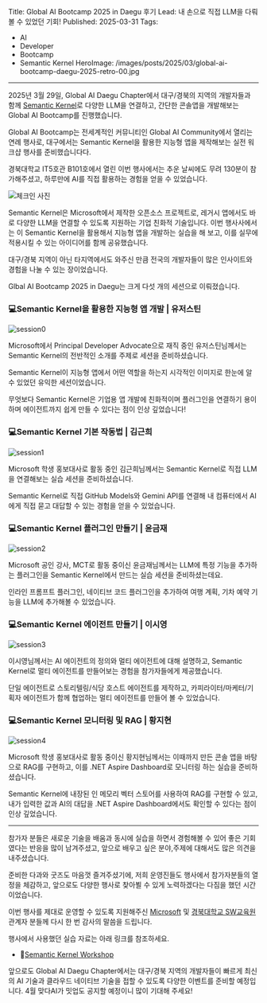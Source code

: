 Title: Global AI Bootcamp 2025 in Daegu 후기
Lead: 내 손으로 직접 LLM을 다뤄볼 수 있었던 기회!
Published: 2025-03-31
Tags:
  - AI
  - Developer
  - Bootcamp
  - Semantic Kernel
HeroImage: /images/posts/2025/03/global-ai-bootcamp-daegu-2025-retro-00.jpg
---

2025년 3월 29일, Global AI Daegu Chapter에서 대구/경북의 지역의 개발자들과 함께 [Semantic Kernel][sk]로 다양한 LLM을 연결하고, 간단한 콘솔앱을 개발해보는 Global AI Bootcamp를 진행했습니다.

Global AI Bootcamp는 전세계적인 커뮤니티인 Global AI Community에서 열리는 연례 행사로, 대구에서는 Semantic Kernel을 활용한 지능형 앱을 제작해보는 실전 워크샵 행사를 준비했습니다다.

경북대학교 IT5호관 B101호에서 열린 이번 행사에서는 추운 날씨에도 무려 130분이 참가해주셨고, 하루만에 AI를 직접 활용하는 경험을 얻을 수 있었습니다.

![체크인 사진][image-01]

Semantic Kernel은 Microsoft에서 제작한 오픈소스 프로젝트로, 레거시 앱에서도 바로 다양한 LLM을 연결할 수 있도록 지원하는 기업 친화적 기술입니다. 이번 행사사에서는 이 Semantic Kernel을 활용해서 지능형 앱을 개발하는 실습을 해 보고, 이를 실무에 적용시킬 수 있는 아이디어를 함께 공유했습니다.

대구/경북 지역이 아닌 타지역에서도 와주신 만큼 전국의 개발자들이 많은 인사이트와 경험을 나눌 수 있는 장이었습니다.

Glbal AI Bootcamp 2025 in Daegu는 크게 다섯 개의 세션으로 이뤄졌습니다.


### 💻**Semantic Kernel을 활용한 지능형 앱 개발** | 유저스틴

![session0][image-02]

Microsoft에서 Principal Developer Advocate으로 재직 중인 유저스틴님께서는 Semantic Kernel의 전반적인 소개를 주제로 세션을 준비하셨습니다. 

Semantic Kernel이 지능형 앱에서 어떤 역할을 하는지 시각적인 이미지로 한눈에 알 수 있었던 유익한 세션이었습니다.

무엇보다 Semantic Kernel은 기업용 앱 개발에 친화적이며 플러그인을 연결하기 용이하며 에이전트까지 쉽게 만들 수 있다는 점이 인상 깊었습니다!


### 💻**Semantic Kernel 기본 작동법** | 김근희

![session1][image-03]

Microsoft 학생 홍보대사로 활동 중인 김근희님께서는 Semantic Kernel로 직접 LLM을 연결해보는 실습 세션을 준비하셨습니다.

Semantic Kernel로 직접 GitHub Models와 Gemini API를 연결해 내 컴퓨터에서 AI에게 직접 묻고 대답할 수 있는 경험을 얻을 수 있었습니다.


### 💻**Semantic Kernel 플러그인 만들기** | 윤금재

![session2][image-04]

Microsoft 공인 강사, MCT로 활동 중이신 윤금재님께서는 LLM에 특정 기능을 추가하는 플러그인을 Semantic Kernel에서 만드는 실습 세션을 준비하셨는데요. 

인라인 프롬프트 플러그인, 네이티브 코드 플러그인을 추가하여 여행 계획, 기차 예약 기능을 LLM에 추가해볼 수 있었습니다.


### 💻**Semantic Kernel 에이전트 만들기** | 이시영

![session3][image-05]

이시영님께서는 AI 에이전트의 정의와 멀티 에이전트에 대해 설명하고, Semantic Kernel로 멀티 에이전트를 만들어보는 경험을 참가자들에게 제공했습니다.

단일 에이전트로 스토리텔링/식당 호스트 에이전트를 제작하고, 카피라이터/마케터/기획자 에이전트가 함께 협업하는 멀티 에이전트를 만들어 볼 수 있었습니다.


### 💻**Semantic Kernel 모니터링 및 RAG** | 황지현

![session4][image-06]

Microsoft 학생 홍보대사로 활동 중이신 황지현님께서는 이때까지 만든 콘솔 앱을 바탕으로 RAG를 구현하고, 이를 .NET Aspire Dashboard로 모니터링 하는 실습을 준비하셨습니다.

Semantic Kernel에 내장된 인 메모리 벡터 스토어를 사용하여 RAG를 구현할 수 있고, 내가 입력한 값과 AI의 대답을 .NET Aspire Dashboard에서도 확인할 수 있다는 점이 인상 깊었습니다.

---

참가자 분들은 새로운 기술을 배움과 동시에 실습을 하면서 경험해볼 수 있어 좋은 기회였다는 반응을 많이 남겨주셨고, 앞으로 배우고 싶은 분야,주제에 대해서도 많은 의견을 내주셨습니다.

준비한 다과와 굿즈도 마음껏 즐겨주셨기에, 저희 운영진들도 행사에서 참가자분들의 열정을 체감하고, 앞으로도 다양한 행사로 찾아뵐 수 있게 노력하겠다는 다짐을 했던 시간이었습니다.

이번 행사를 제대로 운영할 수 있도록 지원해주신 [Microsoft][ms] 및 [경북대학교 SW교육원][swedu] 관계자 분들께 다시 한 번 감사의 말씀을 드립니다.

행사에서 사용했던 실습 자료는 아래 링크를 참조하세요.

- 📝[Semantic Kernel Workshop][gh sample]

앞으로도 Global AI Daegu Chapter에서는 대구/경북 지역의 개발자들이 빠르게 최신의 AI 기술과 클라우드 네이티브 기술을 접할 수 있도록 다양한 이벤트를 준비할 예정입니다. 4월 맞다AI가 밋업도 공지할 예정이니 많이 기대해 주세요!

[image-01]: /images/posts/2025/03/global-ai-bootcamp-daegu-2025-retro-01.JPEG
[image-02]: /images/posts/2025/03/global-ai-bootcamp-daegu-2025-retro-02.jpg
[image-03]: /images/posts/2025/03/global-ai-bootcamp-daegu-2025-retro-03.jpeg
[image-04]: /images/posts/2025/03/global-ai-bootcamp-daegu-2025-retro-04.JPEG
[image-05]: /images/posts/2025/03/global-ai-bootcamp-daegu-2025-retro-05.JPEG
[image-06]: /images/posts/2025/03/global-ai-bootcamp-daegu-2025-retro-06.jpeg

[gh sample]: https://github.com/matdaaiga-kr/semantic-kernel-workshop

[sk]: https://aka.ms/semantic-kernel

[ms]: microsoft.com
[swedu]: http://swedu.knu.ac.kr


